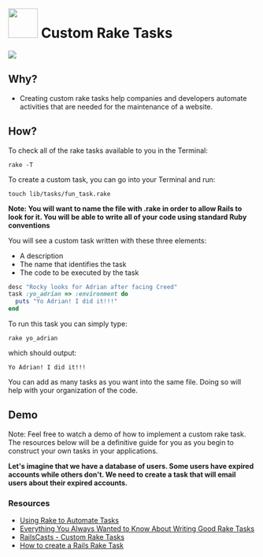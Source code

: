 # <img src="https://cloud.githubusercontent.com/assets/7833470/10899314/63829980-8188-11e5-8cdd-4ded5bcb6e36.png" height="60"> Custom Rake Tasks

<img src="http://cdn.meme.am/instances/400x/58907263.jpg">

## Why?

* Creating custom rake tasks help companies and developers automate activities that are needed for the maintenance of a website.

## How?

To check all of the rake tasks available to you in the Terminal:

```cli
rake -T
```

To create a custom task, you can go into your Terminal and run:

```cli
touch lib/tasks/fun_task.rake
```
**Note:  You will want to name the file with .rake in order to allow Rails to look for it.  You will be able to write all of your code using standard Ruby conventions**

You will see a custom task written with these three elements:

* A description
* The name that identifies the task
* The code to be executed by the task

```rb
desc "Rocky looks for Adrian after facing Creed"
task :yo_adrian => :environment do
  puts "Yo Adrian! I did it!!!"
end
```

To run this task you can simply type:

```cli
rake yo_adrian
```

which should output:

```cli
Yo Adrian! I did it!!!
```

You can add as many tasks as you want into the same file. Doing so will help with your organization of the code.

## Demo

Note: Feel free to watch a demo of how to implement a custom rake task. The resources below will be a definitive guide for you as you begin to construct your own tasks in your applications.

**Let's imagine that we have a database of users.  Some users have expired accounts while others don't.  We need to create a task that will email users about their expired accounts.**

### Resources

* <a href="http://www.stuartellis.eu/articles/rake/" target="_blank">Using Rake to Automate Tasks</a>
* <a href="http://edelpero.svbtle.com/everything-you-always-wanted-to-know-about-writing-good-rake-tasks-but-were-afraid-to-ask" target="_blank">Everything You Always Wanted to Know About Writing Good Rake Tasks</a>
* <a href="https://www.youtube.com/watch?v=RS1juns_Sj0" target="_blank">RailsCasts - Custom Rake Tasks</a>
* <a href="https://www.youtube.com/watch?v=B1E6dyRZWdg" target="_blank">How to create a Rails Rake Task</a>
